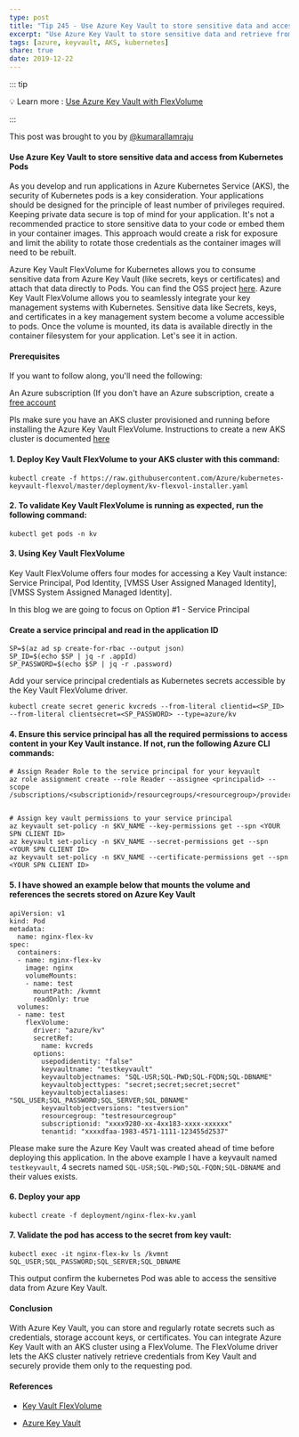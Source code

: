 ```yaml
---
type: post
title: "Tip 245 - Use Azure Key Vault to store sensitive data and access from Kubernetes Pods"
excerpt: "Use Azure Key Vault to store sensitive data and retrieve from Kubernetes Pods"
tags: [azure, keyvault, AKS, kubernetes]
share: true
date: 2019-12-22
---
```



::: tip 

:bulb: Learn more :  [Use Azure Key Vault with FlexVolume](https://docs.microsoft.com/en-us/azure/aks/developer-best-practices-pod-security/?WT.mc_id=docs-azuredevtips-azureappsdev)

:::


This post was brought to you by [@kumarallamraju](https://twitter.com/kumarallamraju)

#### Use Azure Key Vault to store sensitive data and access from Kubernetes Pods

As you develop and run applications in Azure Kubernetes Service (AKS), the security of Kubernetes pods is a key consideration. Your applications should be designed for the principle of least number of privileges required. Keeping private data secure is top of mind for your application. It's not a recommended practice to store sensitive data to your code or embed them in your container images. This approach would create a risk for exposure and limit the ability to rotate those credentials as the container images will need to be rebuilt.

Azure Key Vault FlexVolume for Kubernetes allows you to consume sensitive data from Azure Key Vault (like secrets, keys or certificates) and attach that data directly to Pods.  You can find the OSS project [here](https://github.com/Azure/kubernetes-keyvault-flexvol). Azure Key Vault FlexVolume allows you to seamlessly integrate your key management systems with Kubernetes. Sensitive data like Secrets, keys, and certificates in a key management system become a volume accessible to pods. Once the volume is mounted, its data is available directly in the container filesystem for your application. Let's see it in action.


#### Prerequisites

If you want to follow along, you'll need the following:

  An Azure subscription (If you don't have an Azure subscription, create a [free account](https://azure.microsoft.com/free/?WT.mc_id=azure-azuredevtips-azureappsdev)

  Pls make sure you have an AKS cluster provisioned and running before installing the Azure Key Vault FlexVolume. Instructions to create a new AKS cluster is documented [here](https://docs.microsoft.com/en-us/azure/aks/kubernetes-walkthrough)

#### 1. Deploy Key Vault FlexVolume to your AKS cluster with this command:

```batch
kubectl create -f https://raw.githubusercontent.com/Azure/kubernetes-keyvault-flexvol/master/deployment/kv-flexvol-installer.yaml
```

#### 2. To validate Key Vault FlexVolume is running as expected, run the following command:

```batch
kubectl get pods -n kv
```

#### 3. Using Key Vault FlexVolume

Key Vault FlexVolume offers four modes for accessing a Key Vault instance: Service Principal, Pod Identity, [VMSS User Assigned Managed Identity], [VMSS System Assigned Managed Identity].

In this blog we are going to focus on Option #1 - Service Principal

#### Create a service principal and read in the application ID

```
SP=$(az ad sp create-for-rbac --output json)
SP_ID=$(echo $SP | jq -r .appId)
SP_PASSWORD=$(echo $SP | jq -r .password)
```

Add your service principal credentials as Kubernetes secrets accessible by the Key Vault FlexVolume driver.

```
kubectl create secret generic kvcreds --from-literal clientid=<SP_ID> --from-literal clientsecret=<SP_PASSWORD> --type=azure/kv
```

#### 4. Ensure this service principal has all the required permissions to access content in your Key Vault instance. If not, run the following Azure CLI commands:

```
# Assign Reader Role to the service principal for your keyvault
az role assignment create --role Reader --assignee <principalid> --scope /subscriptions/<subscriptionid>/resourcegroups/<resourcegroup>/providers/Microsoft.KeyVault/vaults/<keyvaultname>


# Assign key vault permissions to your service principal
az keyvault set-policy -n $KV_NAME --key-permissions get --spn <YOUR SPN CLIENT ID>
az keyvault set-policy -n $KV_NAME --secret-permissions get --spn <YOUR SPN CLIENT ID>
az keyvault set-policy -n $KV_NAME --certificate-permissions get --spn <YOUR SPN CLIENT ID>
```


#### 5. I have showed an example below that mounts the volume and references the secrets stored on Azure Key Vault

```
apiVersion: v1
kind: Pod
metadata:
  name: nginx-flex-kv
spec:
  containers:
  - name: nginx-flex-kv
    image: nginx
    volumeMounts:
    - name: test
      mountPath: /kvmnt
      readOnly: true
  volumes:
  - name: test
    flexVolume:
      driver: "azure/kv"
      secretRef:
        name: kvcreds                             
      options:
        usepodidentity: "false"                  
        keyvaultname: "testkeyvault"             
        keyvaultobjectnames: "SQL-USR;SQL-PWD;SQL-FQDN;SQL-DBNAME"
        keyvaultobjecttypes: "secret;secret;secret;secret"
        keyvaultobjectaliases: "SQL_USER;SQL_PASSWORD;SQL_SERVER;SQL_DBNAME"
        keyvaultobjectversions: "testversion"     
        resourcegroup: "testresourcegroup"        
        subscriptionid: "xxxx9280-xx-4xx183-xxxx-xxxxxx"  
        tenantid: "xxxxdfaa-1983-4571-1111-123455d2537"
```

Please make sure the Azure Key Vault was created ahead of time before deploying this application. In the above example I have a keyvault named `testkeyvault`, 4 secrets named `SQL-USR;SQL-PWD;SQL-FQDN;SQL-DBNAME` and their values exists. 

#### 6. Deploy your app

```
kubectl create -f deployment/nginx-flex-kv.yaml
```


#### 7. Validate the pod has access to the secret from key vault:

```
kubectl exec -it nginx-flex-kv ls /kvmnt
SQL_USER;SQL_PASSWORD;SQL_SERVER;SQL_DBNAME
```

This output confirm the kubernetes Pod was able to access the sensitive data from Azure Key Vault.


#### Conclusion

With Azure Key Vault, you can store and regularly rotate secrets such as credentials, storage account keys, or certificates. You can integrate Azure Key Vault with an AKS cluster using a FlexVolume. The FlexVolume driver lets the AKS cluster natively retrieve credentials from Key Vault and securely provide them only to the requesting pod. 

#### References

* [Key Vault FlexVolume](https://github.com/Azure/kubernetes-keyvault-flexvol?WT.mc_id=docs-azuredevtips-azureappsdev)

* [Azure Key Vault](https://azure.microsoft.com/en-us/services/key-vault/?WT.mc_id=docs-azuredevtips-azureappsdev)

